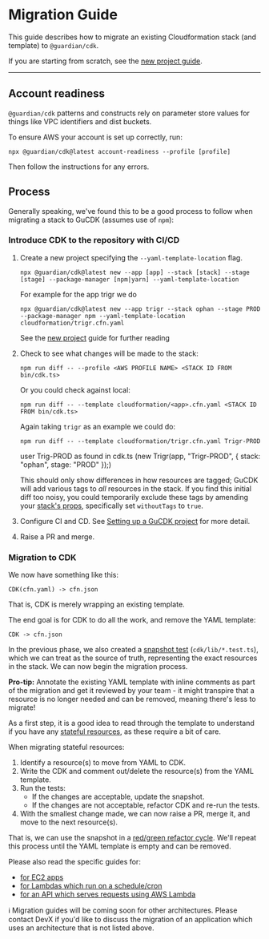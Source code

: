 # Migration Guide

This guide describes how to migrate an existing Cloudformation stack (and template) to `@guardian/cdk`.

If you are starting from scratch, see the [new project guide](setting-up-a-gucdk-project.md).

---

## Account readiness

`@guardian/cdk` patterns and constructs rely on parameter store values for things like VPC identifiers and dist buckets.

To ensure AWS your account is set up correctly, run:

    npx @guardian/cdk@latest account-readiness --profile [profile]

Then follow the instructions for any errors.

## Process
Generally speaking, we've found this to be a good process to follow when migrating a stack to GuCDK (assumes use of `npm`):

### Introduce CDK to the repository with CI/CD
1. Create a new project specifying the `--yaml-template-location` flag.

   ```shell
   npx @guardian/cdk@latest new --app [app] --stack [stack] --stage [stage] --package-manager [npm|yarn] --yaml-template-location
   ```

   For example for the app trigr we do
   ```shell
   npx @guardian/cdk@latest new --app trigr --stack ophan --stage PROD  --package-manager npm --yaml-template-location cloudformation/trigr.cfn.yaml
   ```

   See the [new project](setting-up-a-gucdk-project.md) guide for further reading

2. Check to see what changes will be made to the stack:

   ```shell
   npm run diff -- --profile <AWS PROFILE NAME> <STACK ID FROM bin/cdk.ts>
   ```

   Or you could check against local:

   ```shell
   npm run diff -- --template cloudformation/<app>.cfn.yaml <STACK ID FROM bin/cdk.ts>
   ```

   Again taking `trigr` as an example we could do:
   ```shell
   npm run diff -- --template cloudformation/trigr.cfn.yaml Trigr-PROD
   ```
   user Trig-PROD as found in cdk.ts (new Trigr(app, "Trigr-PROD", { stack: "ophan", stage: "PROD" });)

   This should only show differences in how resources are tagged; GuCDK will add various tags to _all_ resources in the stack.
   If you find this initial diff too noisy, you could temporarily exclude these tags by amending your [stack's props](https://guardian.github.io/cdk/interfaces/constructs_core.GuStackProps.html#withoutTags),
   specifically set `withoutTags` to `true`.

4. Configure CI and CD. See [Setting up a GuCDK project](setting-up-a-gucdk-project.md) for more detail.

5. Raise a PR and merge.

### Migration to CDK
We now have something like this:

```
CDK(cfn.yaml) -> cfn.json
```

That is, CDK is merely wrapping an existing template.

The end goal is for CDK to do all the work, and remove the YAML template:

```
CDK -> cfn.json
```

In the previous phase, we also created a [snapshot test](https://docs.aws.amazon.com/cdk/v2/guide/testing.html#testing_snapshot) (`cdk/lib/*.test.ts`),
which we can treat as the source of truth, representing the exact resources in the stack. We can now begin the migration process.

**Pro-tip:** Annotate the existing YAML template with inline comments as part of the migration and get it reviewed by your team - it might transpire that a resource is no longer needed and can be removed, meaning there's less to migrate!

As a first step, it is a good idea to read through the template to understand if you have any [stateful resources](stateful-resources.md), as these require a bit of care.

When migrating stateful resources:
1. Identify a resource(s) to move from YAML to CDK.
2. Write the CDK and comment out/delete the resource(s) from the YAML template.
3. Run the tests:
   - If the changes are acceptable, update the snapshot.
   - If the changes are not acceptable, refactor CDK and re-run the tests.
4. With the smallest change made, we can now raise a PR, merge it, and move to the next resource(s).

That is, we can use the snapshot in a [red/green refactor cycle](https://blog.cleancoder.com/uncle-bob/2014/12/17/TheCyclesOfTDD.html).
We'll repeat this process until the YAML template is empty and can be removed.

Please also read the specific guides for:
- [for EC2 apps](./migration-guide-ec2.md)
- [for Lambdas which run on a schedule/cron](./migration-guide-scheduled-lambda.md)
- [for an API which serves requests using AWS Lambda](./migration-guide-api-with-lambda.md)

:information_source: Migration guides will be coming soon for other architectures.
Please contact DevX if you'd like to discuss the migration of an application which uses an architecture that is not listed above.
